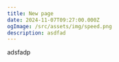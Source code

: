 ```yaml
---
title: New page
date: 2024-11-07T09:27:00.000Z
ogImage: /src/assets/img/speed.png
description: asdfad
---
```

adsfadp
